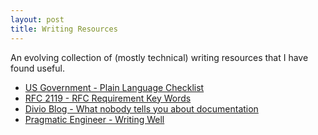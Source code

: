 ```yaml
---
layout: post
title: Writing Resources
---
```


An evolving collection of (mostly technical) writing resources that I have found useful.

* [US Government - Plain Language Checklist](https://plainlanguage.gov/resources/checklists/checklist/)
* [RFC 2119 - RFC Requirement Key Words](https://tools.ietf.org/html/rfc2119)
* [Divio Blog - What nobody tells you about documentation](https://www.divio.com/blog/documentation/)
* [Pragmatic Engineer - Writing Well](https://blog.pragmaticengineer.com/on-writing-well/)

